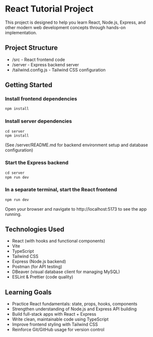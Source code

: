 # React Tutorial Project

This project is designed to help you learn React, Node.js, Express, and other modern web development concepts through hands-on implementation.

## Project Structure

- /src - React frontend code
- /server - Express backend server
- /tailwind.config.js - Tailwind CSS configuration

## Getting Started

### Install frontend dependencies
```javascript
npm install
```

### Install server dependencies
```javascript
cd server
npm install
```

(See /server/README.md for backend environment setup and database configuration)

### Start the Express backend
```javascript
cd server
npm run dev
```

### In a separate terminal, start the React frontend
```javascript
npm run dev
```

Open your browser and navigate to http://localhost:5173 to see the app running.

## Technologies Used

- React (with hooks and functional components)
- Vite
- TypeScript
- Tailwind CSS
- Express (Node.js backend)
- Postman (for API testing)
- DBeaver (visual database client for managing MySQL)
- ESLint & Prettier (code quality)

## Learning Goals

- Practice React fundamentals: state, props, hooks, components
- Strengthen understanding of Node.js and Express API building
- Build full-stack apps with React + Express
- Write clean, maintainable code using TypeScript
- Improve frontend styling with Tailwind CSS
- Reinforce Git/GitHub usage for version control


